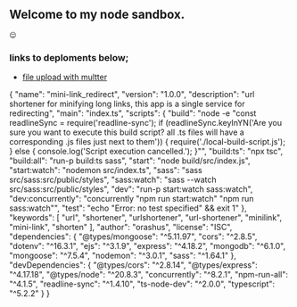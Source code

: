 ## Welcome to my node sandbox.
	😌
### links to deploments below;
- [file upload with multter](https://link_to_multer.com)

{
  "name": "mini-link_redirect",
  "version": "1.0.0",
  "description": "url shortener for minifying long links, this app is a single service for redirecting",
  "main": "index.ts",
  "scripts": {
    "build": "node -e \"const readlineSync = require('readline-sync'); if (readlineSync.keyInYN('Are you sure you want to execute this build script? all .ts files will have a corresponding .js files just next to them')) { require('./local-build-script.js'); } else { console.log('Script execution cancelled.'); }\"",
    "build:ts": "npx tsc",
    "build:all": "run-p build:ts sass",
    "start": "node build/src/index.js",
    "start:watch": "nodemon src/index.ts",
    "sass": "sass src/sass:src/public/styles",
    "sass:watch": "sass --watch src/sass:src/public/styles",
    "dev": "run-p start:watch sass:watch",
    "dev:concurrently": "concurrently \"npm run start:watch\" \"npm run sass:watch\"",
    "test": "echo \"Error: no test specified\" && exit 1"
  },
  "keywords": [
    "url",
    "shortener",
    "urlshortener",
    "url-shortener",
    "minilink",
    "mini-link",
    "shorten"
  ],
  "author": "orashus",
  "license": "ISC",
  "dependencies": {
    "@types/mongoose": "^5.11.97",
    "cors": "^2.8.5",
    "dotenv": "^16.3.1",
    "ejs": "^3.1.9",
    "express": "^4.18.2",
    "mongodb": "^6.1.0",
    "mongoose": "^7.5.4",
    "nodemon": "^3.0.1",
    "sass": "^1.64.1"
  },
  "devDependencies": {
    "@types/cors": "^2.8.14",
    "@types/express": "^4.17.18",
    "@types/node": "^20.8.3",
    "concurrently": "^8.2.1",
    "npm-run-all": "^4.1.5",
    "readline-sync": "^1.4.10",
    "ts-node-dev": "^2.0.0",
    "typescript": "^5.2.2"
  }
}
